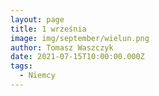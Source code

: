 ```yaml
---
layout: page
title: 1 września
image: img/september/wielun.png
author: Tomasz Waszczyk
date: 2021-07-15T10:00:00.000Z
tags:
  - Niemcy
---
```

<!-- You might not be interested in war, but war is interested in you. 

The entire world launched two wars in 2020, the war on covid and the war on currency. Covid war is about your health and digital transformation. Currency war is about your purchasing power and monetary expansion.

"There are decades where nothing happens, and there are weeks where decades happen." 

Digital transformation went from being a buzzword to becoming eternalized in our society. It transformed many people's ideas about health, wealth, relationship, money, and the future.

Humans have evolved to become APEC creatures of the planet; We made it because we invent new technologies by channeling different forms of energy to make things harder, smarter, faster, and stronger.

Let's use fire as an example.

Fire is one of the prime technology/energy networks humans invented and mastered.

When we started a fire, we released latent energy in matter; we converted matter into energy. We channeled and tapped into this energy to survive in the jungle.

When humans started to harvest energy, we began to evolve at a very rapid rate. 

We can use fire to play offensively or defensively; Cooking with fire enabled us to pre-digest food, which increased the efficiency of converting broader scope of food into calories.

When we can metabolize the food 10 times more efficiently than other animals, the excessive energy stored in our body that is not used to digest food can be re-directed for other activities.

Fire is the elemental force of energy channeled by human ingenuity into making things better.

!!Understanding the conservation of energy helps us better understand Bitcoin. Bitcoin is a technology network humans created to channel monetary energy, the highest form of energy humans can channel. Why? Because our time is money, money is energy, money stores human time.!!

Remember we mentioned the war on currencies? A small group of people with the power to expand the money supply means they waged war on our money, the purchasing power money represents.

We are told inflation is good and necessary. What that means is we are told it is ok that our money is worth less over time. We trade our time and energy for money. When they dilute our money, our time is getting robbed.

Bitcoin is an engineered immutable, permissionless technology and network protocol to help humans transfer monetary energy through time and space without a third party. It is designed as a bare instrument base settlement layer that can not be controlled, manipulated by anyone.

The invention of bitcoin is akin to the discovery of fire. For the first time in human history, we found a way to protect our time energy that no one else can steal. Bitcoin is the fire created in cyberspace.

Do you know #Bitcoin is declared dead by mainstream media 422 times since 2009? Do you know why it's still alive and growing stronger every single day? Because #bitcoiner are the keepers of the flame.

#Bitcoiners have the deepest conviction to defend and improve #Bitcoin and its network. If you take some time to dig into what Bitcoin represents and what it does to better yourself and humanity, I am certain you will join them, amongst the greatest fight of our lifetime.

The fluctuation and volatility of bitcoin in the past decade is due to its early stage in the adoption curve.

Its price discovery will settle once reached mass adoption in this decade. 

It's a asymmetric bet like the early stage of involving in internet.

9-Jun-11: $19.58 (Bull Top)
18-Nov-11: $2.13 (Bear Bottom)
10-Apr-13: $181.66 (Bull Top)
6-Jul-13: $69.05 (Bear Bottom)
29-Nov-13: $1,132 (Bull Top)
17-Jan-15: $199.25 (Bear Bottom)
16-Dec-17: $19,497 (Bull Top)
16-Dec-18: $3,283 (Bear Bottom) -->


